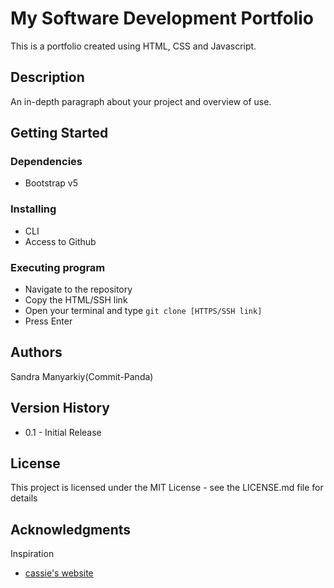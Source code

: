 # My Software Development Portfolio

This is a portfolio created using HTML, CSS and Javascript.

## Description

An in-depth paragraph about your project and overview of use.

## Getting Started

### Dependencies

* Bootstrap v5

### Installing

* CLI
* Access to Github

### Executing program

* Navigate to the repository
* Copy the HTML/SSH link
* Open your terminal and type ``` git clone [HTTPS/SSH link] ```
* Press Enter


## Authors

Sandra Manyarkiy(Commit-Panda)


## Version History

* 0.1 - Initial Release

## License

This project is licensed under the MIT License - see the LICENSE.md file for details


## Acknowledgments

Inspiration
* [cassie's website](https://www.cassie.codes/)
